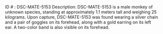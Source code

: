 ID # : DSC-MATE-5153
Description: DSC-MATE-5153 is a male monkey of unknown species, standing at approximately 1.1 meters tall and weighing 25 kilograms. Upon capture, DSC-MATE-5153 was found wearing a silver chain and a pair of goggles on its forehead, along with a gold earring on its left ear. A two-color band is also visible on its forehead.